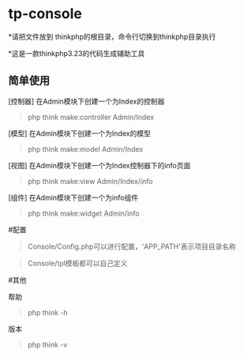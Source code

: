 # tp-console

*请把文件放到 thinkphp的根目录，命令行切换到thinkphp目录执行

*这是一款thinkphp3.23的代码生成辅助工具


## 简单使用
 
 [控制器] 在Admin模块下创建一个为Index的控制器
>php think make:controller Admin/Index


 [模型] 在Admin模块下创建一个为Index的模型
>php think make:model Admin/Index		


 [视图] 在Admin模块下创建一个为Index控制器下的info页面
>php think make:view Admin/Index/info 


 [组件] 在Admin模块下创建一个为info组件
>php think make:widget Admin/info 


#配置
>Console/Config.php可以进行配置，'APP_PATH'表示项目目录名称

>Console/tpl模板都可以自己定义

#其他

帮助
>php think -h

版本
>php think -v
